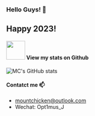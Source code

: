 ### Hello Guys! 🐸
## Happy 2023!

#### <img src="https://media.giphy.com/media/VgCDAzcKvsR6OM0uWg/giphy.gif" width="50"> View my stats on Github 
![MC's GitHub stats](https://github-readme-stats.vercel.app/api?username=Mountchicken&show_icons=true&theme=dracula&count_private=true)

#### Contatct me 📫
- mountchicken@outlook.com
- Wechat: Opt1mus_J

